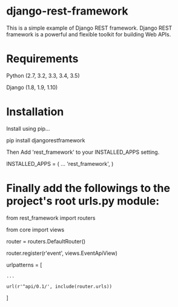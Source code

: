 # django-rest-framework
This is a simple example of Django REST framework.
Django REST framework is a powerful and flexible toolkit for building Web APIs.


# Requirements
  Python (2.7, 3.2, 3.3, 3.4, 3.5)
  
  Django (1.8, 1.9, 1.10)


# Installation
 Install using pip...
  
  pip install djangorestframework
   
 Then Add 'rest_framework' to your INSTALLED_APPS setting.
  
  INSTALLED_APPS = (
    ...
    'rest_framework',
    )
 
 
 # Finally add the followings to the project's root urls.py module:
 
  from rest_framework import routers 
  
  from core import views
  
  router = routers.DefaultRouter() 
  
  router.register(r'event', views.EventApiView)
  
  urlpatterns = [ 
    
    ... 
    
    url(r'^api/0.1/', include(router.urls))
  
  ]
      
